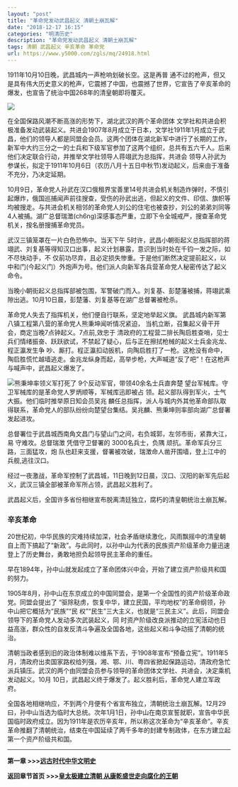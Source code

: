 ```yaml
---
layout: "post"
title: "革命党发动武昌起义 清朝土崩瓦解"
date: "2018-12-17 16:15"
categories: "明清历史"
description: "革命党发动武昌起义 清朝土崩瓦解"
tags: 清朝 武昌起义 辛亥革命 革命党
url: https://www.y5000.com/zgls/mq/24918.html
---
```






1911年10月10日晚，武昌城内一声枪响划破长空。这是再普
通不过的枪声，但又是具有伟大历史意义的枪声，它震撼了中国，也震撼了世界，它宣告了辛亥革命的爆发，也宣告了统治中国268年的清皇朝即将覆灭。

![](https://img.y5000.com/uploads/allimg/170811/8-1FQ11429404S.jpg)

在全国保路风潮不断高涨的形势下，湖北武汉的两个革命团体
文学社和共进会积极准备发动武装起义。共进会1907年8月成立于日本，文学社1911年1月成立于武昌，他们的领导人都是同盟会会员。这两个团体在湖北新军中进行了长期的工作，新军中大约三分之一的士兵和下级军官参加了这两个组织，总共有五六千人。后来他们决定联合行动，并推举文学社领导人蒋翊武为总指挥，共进会
领导人孙武为参谋长，拟定于1911年10月6日（农历八月十五日中秋节)发动起义，后来由于准备不充分，乃决定延期。

10月9日，革命党人孙武在汉口俄租界宝善里14号共进会机关制造炸弹时，不慎引起爆炸，俄国巡捕闻声前往搜查，受伤的孙武出逃，但起义的文件、印信、旗帜等均被搜走。与共进会机关相邻的革命党人刘公的住宅也被查抄，刘公的弟弟刘同等4人被捕。湖广总督瑞澂(ch6ng)深感事态严重，立即下令全城戒严，搜查革命党机关，按名册搜捕革命党员。

武汉三镇笼罩在一片白色恐怖中。当天下午
5时许，武昌小朝街起义总指挥部的蒋翊武、刘复基等得知汉口出事，起义计划暴露，意识到当时处在千钧一发之际，如不尽快动手，不
仅前功尽弃，且必定损失惨重。于是他们断然决定提前起义，以中和门(今起义门）外炮声为号。他们派人向新军各兵营革命党人秘密传达了起义命令。

当晚小朝街起义总指挥部被包围，军警破门而入。刘复基、彭楚藩被捕，蒋翊武乘隙出逃。10月10日晨，彭楚藩、刘复基等在湖广总督署被枪杀。

革命党人失去了指挥机关，他们便自行联系，坚定地举起义旗。 武昌城内新军第八镇工程第八营的革命党人熊秉坤闻听情况紧迫，
当机立断，召集起义骨干开会，商定当晚7点钟起义。7点前,效忠于
清政府的工程营二排长陶启胜查哨，见士兵们情绪振奋、跃跃欲试，不禁起了疑心，后与正在擦拭枪械的起义士兵金兆龙、程正瀛发生争
吵、厮打。程正瀛扣动扳机，向陶启胜打了一枪。这枪没有命中，陶启胜慌忙越墙逃走。金兆龙纵身而起，高举步枪，大声喊道“反了吧”！在这枪声与喊声中，武昌起义爆发了。

![](https://img.y5000.comfile:///C:%5CUsers%5CADMINI~1%5CAppData%5CLocal%5CTemp%5Cksohtml%5Cwps5AAD.tmp.png)熊秉坤率领义军打死了
9个反动军官，带领40余名士兵直奔楚 望台军械库。守卫军械库的是革命党人罗炳顺等，军械库迅即被占 领。起义部队得到军火，士气大振。他们临时推举原日知会员吴兆
麟任总指挥，派人与城内外其他革命部队取得联系，革命党人的部队纷纷向楚望台集结。吴兆麟、熊秉坤则率部向湖广总督署发起进攻。

总督署位于武昌城西南角文昌门与望山门之间，右负城郭，左邻市街，紧靠大江，易 守难攻。总督瑞澂 凭借守卫督署的 3000名兵士，负隅
顽抗。革命军兵分三路，三面猛攻，炮 队也赶来支援，督署被攻破，瑞澂命人凿开围墙，登上江中的兵舰,逃往汉口。

经过一夜激战，革命军控制了武昌城，11日晚到12日晨，汉口、汉阳的新军先后起义，武汉三镇全部被革命军所占领，武昌起义胜利了。

武昌起义后，全国许多省份相继宣布脱离清廷独立，腐朽的清皇朝统治土崩瓦解。

###  辛亥革命

20世纪初，中华民族的灾难持续加深，社会矛盾继续激化，风雨飘摇中的清皇朝自上而下搞起了“新政”。与此同时，以孙中山为代表的民族资产阶级革命力量迅速登上了历史舞台，勇敢地担负起领导民主革命的重任。

早在1894年，孙中山就发起成立了革命团体兴中会，开始了建立资产阶级共和国的努力。

1905年8月，孙中山在东京成立的中国同盟会，是第一个全国性的资产阶级革命政党。同盟会提出了
“驱除鞑虏，恢复中华，建立民国，平均地权”的革命纲领，孙中山把它概括为“民族”“民
权”“民生”三大主义，也就是“三民主义”。此后，同盟会领导下的革命党人发动多次武装起义，同
时资产阶级改良派推动的立宪活动也日益高涨，群众性的自发反清斗争遍及全国各地，这些起义和斗争动摇了清朝的统治。

清朝当政者感到旧的政治体制难以维系下去，于1908年宣布“预备立宪”。1911年5
月，清政府出卖国家路权给列强，湘、鄂、川、粤四省掀起保路运动，清政府急忙派兵镇压。武汉的两个由同盟会员参与领导的革命团体文学社、共进会，决定乘机发动起义。10月
10日，武昌起义终于爆发了。起义胜利后，革命党人建立军政府。

全国各地相继响应，不到两个月便有个省宣布独立，清朝统治土崩瓦解。12月29曰，孙中山当选为临时大总统。次年1月1日，孙中山在南京宣誓就职，宣告中华民国临时政府成立。因为1911年是农历辛亥年，所以称这次革命为“辛亥革命”。辛亥革命推翻了清朝统治，结束在中国延续了两千多年的封建专制政体，在东方建立起第一个资产阶级共和国。

* * *

**第一章 >>>[远古时代中华文明史](https://www.y5000.com/zgls/sgls/24920.html)**

**返回章节首页 >>>[皇太极建立清朝 从康乾盛世走向腐化的王朝](https://www.y5000.com/zgls/mq/24931.html)**
